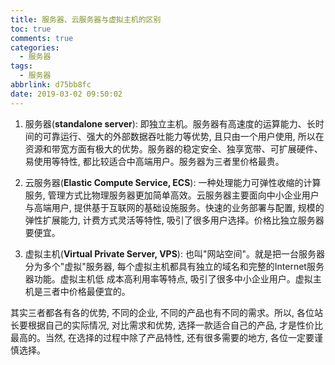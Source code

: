 ```yaml
---
title: 服务器、云服务器与虚拟主机的区别
toc: true
comments: true
categories:
  - 服务器
tags:
  - 服务器
abbrlink: d75bb8fc
date: 2019-03-02 09:50:02
---
```


1. 服务器(**standalone server**): 即独立主机。服务器有高速度的运算能力、长时间的可靠运行、强大的外部数据吞吐能力等优势, 且只由一个用户使用, 所以在资源和带宽方面有极大的优势。服务器的稳定安全、独享宽带、可扩展硬件、易使用等特性, 都比较适合中高端用户。服务器为三者里价格最贵。

<!-- more -->

2. 云服务器(**Elastic Compute Service, ECS**): 一种处理能力可弹性收缩的计算服务, 管理方式比物理服务器更加简单高效。云服务器主要面向中小企业用户与高端用户, 提供基于互联网的基础设施服务。快速的业务部署与配置, 规模的弹性扩展能力, 计费方式灵活等特性, 吸引了很多用户选择。价格比独立服务器要便宜。

3. 虚拟主机(**Virtual Private Server, VPS**): 也叫"网站空间"。就是把一台服务器分为多个"虚拟"服务器, 每个虚拟主机都具有独立的域名和完整的Internet服务器功能。虚拟主机低 成本高利用率等特点, 吸引了很多中小企业用户。虚拟主机是三者中价格最便宜的。

其实三者都各有各的优势, 不同的企业, 不同的产品也有不同的需求。所以, 各位站长要根据自己的实际情况, 对比需求和优势, 选择一款适合自己的产品, 才是性价比最高的。当然, 在选择的过程中除了产品特性, 还有很多需要的地方, 各位一定要谨慎选择。
